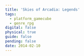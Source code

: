 ```yaml
---
title: 'Skies of Arcadia: Legends'
tags:
  - platform_gamecube
  - genre_rpg
digital: false
physical: true
guide: false
pending: false
date: 2014-02-10
---
```

